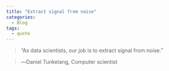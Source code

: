 ```yaml
---
title: "Extract signal from noise"
categories:
  - Blog
tags:
  - quote
---
```


> “As data scientists, our job is to extract signal from noise.”


>  ―Daniel Tunkelang, Computer scientist